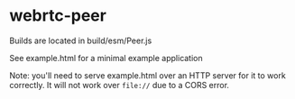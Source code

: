 # webrtc-peer

Builds are located in build/esm/Peer.js

See example.html for a minimal example application

Note: you'll need to serve example.html over an HTTP server for it to work correctly. It will not work over `file://` due to a CORS error.
